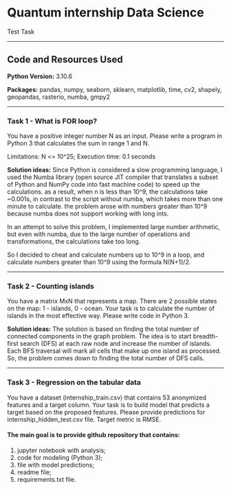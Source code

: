 # Quantum internship Data Science
 Test Task

---

## Code and Resources Used

**Python Version:** 3.10.6

**Packages:** pandas, numpy, seaborn, sklearn, matplotlib, time, cv2, shapely, geopandas, rasterio, numba, gmpy2

---

### Task 1 - What is FOR loop?
You have a positive integer number N as an input. Please write a program in Python 3 that calculates the sum in range 1 and N.

Limitations:
N <= 10^25;
Execution time: 0.1 seconds

**Solution ideas:**
Since Python is considered a slow programming language, I used the Numba library (open source JIT compiler that translates a subset of Python and NumPy code into fast machine code) to speed up the calculations. as a result, when n is less than 10^9, the calculations take ~0.001s, in contrast to the script without numba, which takes more than one minute to calculate.
the problem arose with numbers greater than 10^9 because numba does not support working with long ints.

In an attempt to solve this problem, I implemented large number arithmetic, but even with numba, due to the large number of operations and transformations, the calculations take too long.

So I decided to cheat and calculate numbers up to 10^9 in a loop, and calculate numbers greater than 10^9 using the formula N(N+1)/2.

---

### Task 2 - Counting islands
You have a matrix MxN that represents a map. There are 2 possible states on the map: 1 - islands, 0 - ocean. Your task is to calculate the number of islands in the most effective way. Please write code in Python 3.

**Solution ideas:**
The solution is based on finding the total number of connected components in the graph problem. The idea is to start breadth-first search (DFS) at each raw node and increase the number of islands. Each BFS traversal will mark all cells that make up one island as processed. So, the problem comes down to finding the total number of DFS calls.

---

### Task 3 - Regression on the tabular data
You have a dataset (internship_train.csv) that contains 53 anonymized features and a target column. Your task is to build model that predicts a target based on the proposed features. Please provide predictions for internship_hidden_test.csv file. Target metric is RMSE. 
#### The main goal is to provide github repository that contains:
1. jupyter notebook with analysis; 
2. code for modeling (Python 3); 
3. file with model predictions; 
4. readme file;
5. requirements.txt file.

